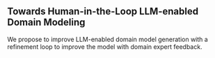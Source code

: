 <a name="readme-top"></a>
<!-- ABOUT THE PROJECT -->
## Towards Human-in-the-Loop LLM-enabled Domain Modeling

We propose to improve LLM-enabled domain model generation with a refinement loop to improve the model with domain expert feedback. 